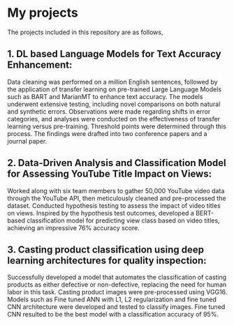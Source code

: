 # My projects

The projects included in this repository are as follows,

## 1.  DL based Language Models for Text Accuracy Enhancement:
Data cleaning was performed on a million English sentences, followed by the application of transfer learning on pre-trained Large Language Models such as BART and MarianMT to enhance text accuracy. The models underwent extensive testing, including novel comparisons on both natural and synthetic errors. Observations were made regarding shifts in error categories, and analyses were conducted on the effectiveness of transfer learning versus pre-training. Threshold points were determined through this process. The findings were drafted into two conference papers and a journal paper.
   
## 2. Data-Driven Analysis and Classification Model for Assessing YouTube Title Impact on Views:
Worked along with six team members to gather 50,000 YouTube video data through the YouTube API, then meticulously cleaned and pre-processed the dataset. Conducted hypothesis testing to assess the impact of video titles on views. Inspired by the hypothesis test outcomes, developed a BERT-based classification model for predicting view class based on video titles, achieving an impressive 76% accuracy score.

## 3. Casting product classification using deep learning architectures for quality inspection:
Successfully developed a model that automates the classification of casting products as either defective or non-defective, replacing the need for human labor in this task. Casting product images were pre-processed using VGG16. Models such as Fine tuned ANN with L1, L2 regularization and fine tuned CNN architecture were developed and tested to classify images. Fine tuned CNN resulted to be the best model with a classification accuracy of 95%.




